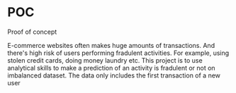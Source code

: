 # POC
Proof of concept

E-commerce websites often makes huge amounts of transactions. And there's high risk of users performing fradulent activities. For example, using stolen credit cards, doing money laundry etc.
This project is to use analytical skills to make a prediction of an activity is fradulent or not on imbalanced dataset. 
The data only includes the first transaction of a new user 

